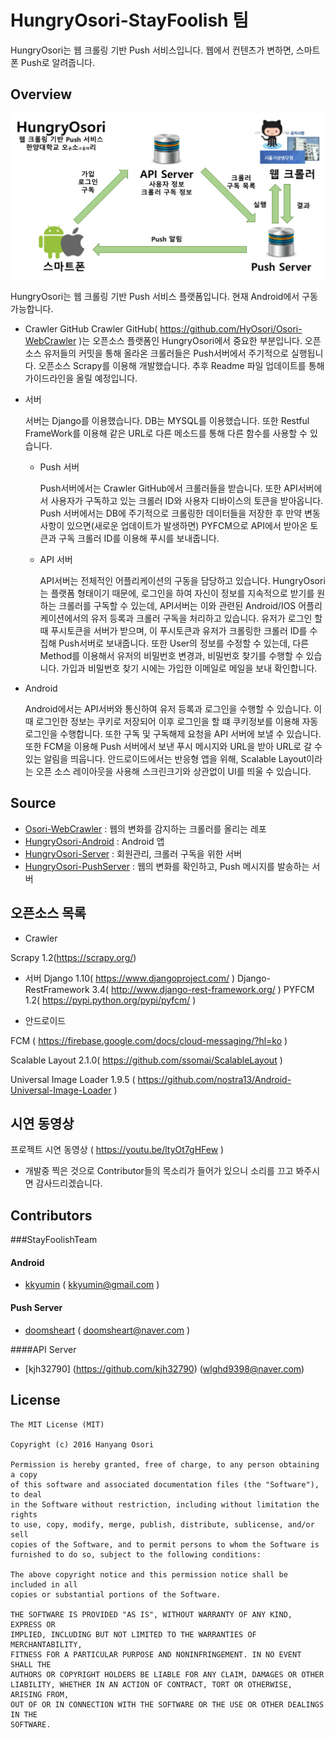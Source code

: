 # HungryOsori-StayFoolish 팀
HungryOsori는 웹 크롤링 기반 Push 서비스입니다. 웹에서 컨텐츠가 변하면, 스마트폰 Push로 알려줍니다.

## Overview

![img_architecture](./hungryosori_architecture.png)

HungryOsori는 웹 크롤링 기반 Push 서비스 플랫폼입니다. 현재 Android에서 구동 가능합니다. 

* Crawler GitHub
 Crawler GitHub( https://github.com/HyOsori/Osori-WebCrawler )는 오픈소스 플랫폼인 HungryOsori에서 중요한 부분입니다. 오픈소스 유저들의 커밋을 통해 올라온 크롤러들은 Push서버에서 주기적으로 실행됩니다. 오픈소스 Scrapy를 이용해 개발했습니다. 추후 Readme 파일 업데이트를 통해 가이드라인을 올릴 예정입니다.

 * 서버

	서버는 Django를 이용했습니다. DB는 MYSQL를 이용했습니다.
	또한 Restful FrameWork를 이용해 같은 URL로 다른 메소드를 통해 다른 함수를 사용할 수 있습니다.
	* Push 서버 
	
		Push서버에서는 Crawler GitHub에서 크롤러들을 받습니다. 또한 API서버에서 사용자가 구독하고 있는 크롤러 ID와 사용자 디바이스의 토큰을 받아옵니다. Push 서버에서는 DB에 주기적으로 크롤링한 데이터들을 저장한 후 만약 변동사항이 있으면(새로운 업데이트가 발생하면) PYFCM으로 API에서 받아온 토큰과 구독 크롤러 ID를 이용해 푸시를 보내줍니다. 
	* API 서버
	
		API서버는 전체적인 어플리케이션의 구동을 담당하고 있습니다. HungryOsori는 플랫폼 형태이기 때문에, 로그인을 하여 자신이 정보를 지속적으로 받기를 원하는 크롤러를 구독할 수 있는데, API서버는 이와 관련된 Android/IOS 어플리케이션에서의 유저 등록과 크롤러 구독을 처리하고 있습니다. 유저가 로그인 할때 푸시토큰을 서버가 받으며, 이 푸시토큰과 유저가 크롤링한 크롤러 ID를 수집해 Push서버로 보내줍니다. 또한 User의 정보를 수정할 수 있는데, 다른 Method를 이용해서 유저의 비밀번호 변경과, 비밀번호 찾기를 수행할 수 있습니다. 가입과 비밀번호 찾기 시에는 가입한 이메일로 메일을 보내 확인합니다.
* Android

	Android에서는 API서버와 통신하여 유저 등록과 로그인을 수행할 수 있습니다. 이 때 로그인한 정보는 쿠키로 저장되어 이후 로그인을 할 떄 쿠키정보를 이용해 자동로그인을 수행합니다. 또한 구독 및 구독해제 요청을 API 서버에 보낼 수 있습니다. 또한 FCM을 이용해 Push 서버에서 보낸 푸시 메시지와 URL을 받아 URL로 갈 수 있는 알림을 띄웁니다. 안드로이드에서는 반응형 앱을 위해, Scalable Layout이라는 오픈 소스 레이아웃을 사용해 스크린크기와 상관없이 UI를 띄울 수 있습니다.
	
## Source
* [Osori-WebCrawler](https://github.com/HyOsori/Osori-WebCrawler) : 웹의 변화를 감지하는 크롤러를 올리는 레포
* [HungryOsori-Android](https://github.com/HyOsori/HungryOsori-Android) : Android 앱
* [HungryOsori-Server](https://github.com/HyOsori/HungryOsori-Server) : 회원관리, 크롤러 구독을 위한 서버 
* [HungryOsori-PushServer](https://github.com/HyOsori/HungryOsori-PushServer) : 웹의 변화를 확인하고, Push 메시지를 발송하는 서버


## 오픈소스 목록
* Crawler

Scrapy 1.2(https://scrapy.org/)

* 서버 
Django 1.10( https://www.djangoproject.com/ )
Django-RestFramework 3.4( http://www.django-rest-framework.org/ )
PYFCM 1.2( https://pypi.python.org/pypi/pyfcm/ )

* 안드로이드

FCM	( https://firebase.google.com/docs/cloud-messaging/?hl=ko )

Scalable Layout 2.1.0( https://github.com/ssomai/ScalableLayout ) 

Universal Image Loader 1.9.5 ( https://github.com/nostra13/Android-Universal-Image-Loader ) 


## 시연 동영상

프로젝트 시연 동영상 ( https://youtu.be/ltyOt7gHFew )
* 개발중 찍은 것으로 Contributor들의 목소리가 들어가 있으니 소리를 끄고 봐주시면 감사드리겠습니다.
 
## Contributors

###StayFoolishTeam

#### Android
* [kkyumin](https://github.com/kkyumin) ( kkyumin@gmail.com )

#### Push Server

* [doomsheart](https://github.com/doomsheart) ( doomsheart@naver.com )

####API Server

* [kjh32790] (https://github.com/kjh32790) (wlghd9398@naver.com)

## License
```
The MIT License (MIT)

Copyright (c) 2016 Hanyang Osori

Permission is hereby granted, free of charge, to any person obtaining a copy
of this software and associated documentation files (the "Software"), to deal
in the Software without restriction, including without limitation the rights
to use, copy, modify, merge, publish, distribute, sublicense, and/or sell
copies of the Software, and to permit persons to whom the Software is
furnished to do so, subject to the following conditions:

The above copyright notice and this permission notice shall be included in all
copies or substantial portions of the Software.

THE SOFTWARE IS PROVIDED "AS IS", WITHOUT WARRANTY OF ANY KIND, EXPRESS OR
IMPLIED, INCLUDING BUT NOT LIMITED TO THE WARRANTIES OF MERCHANTABILITY,
FITNESS FOR A PARTICULAR PURPOSE AND NONINFRINGEMENT. IN NO EVENT SHALL THE
AUTHORS OR COPYRIGHT HOLDERS BE LIABLE FOR ANY CLAIM, DAMAGES OR OTHER
LIABILITY, WHETHER IN AN ACTION OF CONTRACT, TORT OR OTHERWISE, ARISING FROM,
OUT OF OR IN CONNECTION WITH THE SOFTWARE OR THE USE OR OTHER DEALINGS IN THE
SOFTWARE.
```
